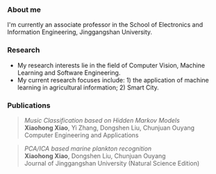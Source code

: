 ### About me
I'm currently an associate professor in the School of Electronics and Information Engineering, Jinggangshan University.

### Research
* My research interests lie in the field of Computer Vision, Machine Learning and Software Engineering.
* My current research focuses include: 1) the application of machine learning in agricultural information; 2) Smart City.

### Publications
>*Music Classification based on Hidden Markov Models*  
> **Xiaohong Xiao**, Yi Zhang, Dongshen Liu, Chunjuan Ouyang  
> Computer Engineering and Applications  
  
> *PCA/ICA based marine plankton recognition*  
> **Xiaohong Xiao**, Dongshen Liu, Chunjuan Ouyang  
> Journal of Jinggangshan University (Natural Science Edition)  
